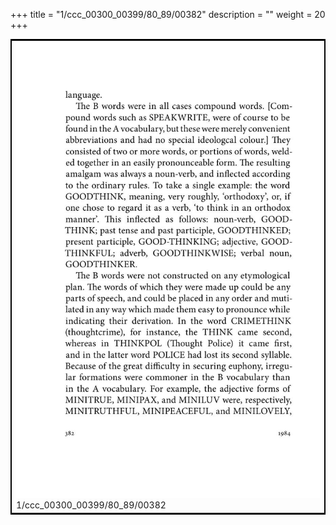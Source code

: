 +++
title = "1/ccc_00300_00399/80_89/00382"
description = ""
weight = 20
+++

<table style="border:2px solid black;max-width:800px;max-height:800px;" 
><tr><td>
<img class="center-fit-jpg"
src="/jpg_/out_jpg_1984__382.jpg">
1/ccc_00300_00399/80_89/00382
</img></td></tr></table>
